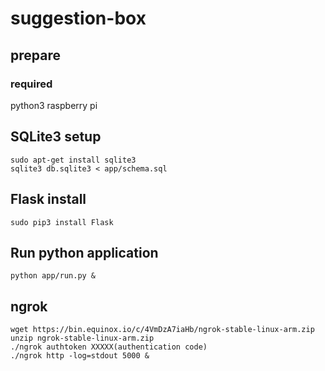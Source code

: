 # suggestion-box

## prepare

### required

python3
raspberry pi

## SQLite3 setup
```
sudo apt-get install sqlite3  
sqlite3 db.sqlite3 < app/schema.sql
```

## Flask install
```
sudo pip3 install Flask
```

## Run python application
```
python app/run.py &
```

## ngrok
```
wget https://bin.equinox.io/c/4VmDzA7iaHb/ngrok-stable-linux-arm.zip
unzip ngrok-stable-linux-arm.zip
./ngrok authtoken XXXXX(authentication code)
./ngrok http -log=stdout 5000 &
```

